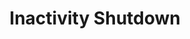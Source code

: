 ---
tag: m0085
codes:
- M85
title: Inactivity Shutdown
long:
- Use this command to set a maximum period of time for the machine to be inactive
  (with no moves). If the machine is idle for longer than the set period, the firmware
  will shut everything down and halt the machine.
notes: 
parameters:
- tag: S
  optional: false
  description: Max inactive seconds
  values:
  - tag: seconds
    type: int
example: 
examples: 
---